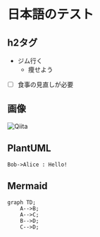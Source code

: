# 日本語のテスト
## h2タグ
- ジム行く
    - 痩せよう
- [ ] 食事の見直しが必要

## 画像
![Qiita](https://qiita-image-store.s3.amazonaws.com/0/45617/015bd058-7ea0-e6a5-b9cb-36a4fb38e59c.png "Qiita")

## PlantUML
```plantuml
Bob->Alice : Hello!
```

## Mermaid
```mermaid
graph TD;
    A-->B;
    A-->C;
    B-->D;
    C-->D;
```
